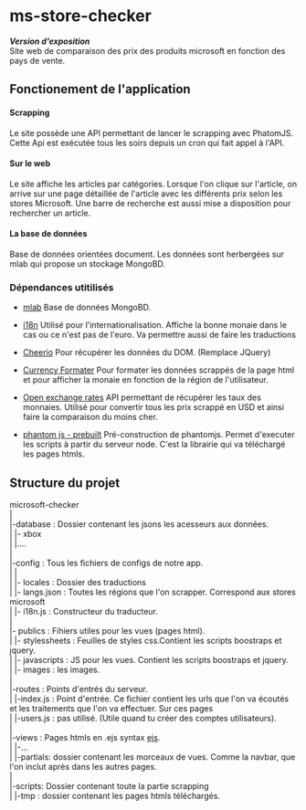 # ms-store-checker
***Version d'exposition***<br>
Site web de comparaison des prix des produits microsoft en fonction des pays de vente.

## Fonctionement de l'application

#### Scrapping
Le site possède une API permettant de lancer le scrapping avec PhatomJS. Cette Api est exécutée tous les soirs depuis un cron qui fait appel à l'API.

#### Sur le web 
Le site affiche les articles par catégories. Lorsque l'on clique sur l'article, on arrive sur une page détaillée de l'article
avec les différents prix selon les stores Microsoft.
Une barre de recherche est aussi mise a disposition pour rechercher un article.

#### La base de données 
Base de données orientées document. Les données sont herbergées sur mlab qui propose un stockage MongoBD.

### Dépendances utitilisés

- [mlab](https://mlab.com)
Base de données MongoBD.

- [i18n](https://www.npmjs.com/package/i18n)
Utilisé pour l'internationalisation. Affiche la bonne monaie dans le cas ou
ce n'est pas de l'euro. Va permettre aussi de faire les traductions

- [Cheerio]( https://www.npmjs.com/package/cheerio) Pour récupérer les données du DOM. (Remplace JQuery)

- [Currency Formater](https://www.npmjs.com/package/currency-formatter) Pour formater les données scrappés de la page html
et pour afficher la monaie en fonction de la région de l'utilisateur.

- [Open exchange rates](https://www.npmjs.com/package/open-exchange-rates) API permettant de récupérer les taux des monnaies.
Utilisé pour convertir tous les prix scrappé en USD et ainsi faire la comparaison du moins cher.

- [phantom js - prebuilt](https://www.npmjs.com/package/phantomjs-prebuilt) Pré-construction de phantomjs.
Permet d'executer les scripts à partir du serveur node. C'est la librairie qui va téléchargé les pages htmls.

## Structure du projet

microsoft-checker\
|\
|-database : Dossier contenant les jsons les acesseurs aux données.\
|       |- xbox\
|       |....\
|\
|-config : Tous les fichiers de configs de notre app.\
|       |\
|       |- locales : Dossier des traductions\
|       |- langs.json : Toutes les régions que l'on scrapper. Correspond aux stores microsoft\
|       |- i18n.js : Constructeur du traducteur.\
|\
|- publics : Fihiers utiles pour les vues (pages html).\
|       |- stylessheets : Feuilles de styles css.Contient les scripts boostraps et jquery.\
|       |- javascripts : JS pour les vues. Contient les scripts boostraps et jquery.\
|       |- images : les images.\
|\
|-routes : Points d'entrés du serveur.\
|       |-index.js : Point d'entrée. Ce fichier contient les urls que l'on va écoutés et les traitements que l'on va effectuer. Sur ces pages\
|       |-users.js : pas utilisé. (Utile quand tu créer des comptes utilisateurs).\
|\
|-views : Pages htmls en .ejs syntax [ejs](http://www.ejs.co/#docs).\
|       |-...\
|       |-partials: dossier contenant les morceaux de vues. Comme la navbar,  que l'on inclut après dans les autres pages.\
|\
|-scripts: Dossier contenant toute la partie scrapping\
|       |-tmp : dossier contenant les pages htmls téléchargés.
